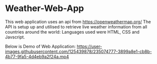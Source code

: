 # Weather-Web-App
This web application uses an api from https://openweathermap.org/
The API is setup up and utilised to retrieve live weather information from all countries around the world:
Languages used were HTML, CSS and Javscript.

Below is Demo of Web Application:
https://user-images.githubusercontent.com/125439878/235074777-3899a8e1-cb8b-4b77-9fa5-4d4eb9a2f24a.mp4
